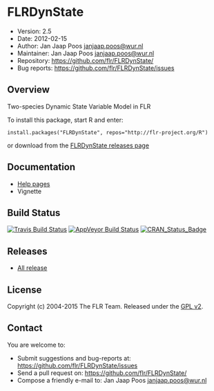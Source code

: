 
# FLRDynState
- Version: 2.5
- Date: 2012-02-15
- Author: Jan Jaap Poos <janjaap.poos@wur.nl>
- Maintainer: Jan Jaap Poos <janjaap.poos@wur.nl>
- Repository: <https://github.com/flr/FLRDynState/>
- Bug reports: <https://github.com/flr/FLRDynState/issues>

## Overview
Two-species Dynamic State Variable Model in FLR

To install this package, start R and enter:

	install.packages("FLRDynState", repos="http://flr-project.org/R")

or download from the [FLRDynState releases page](https://github.com/flr/FLRDynState/releases/latest)

## Documentation
- [Help pages](http://flr-project.org/FLRDynState)
- Vignette

## Build Status
[![Travis Build Status](https://travis-ci.org/flr/FLRDynState.svg?branch=master)](https://travis-ci.org/flr/FLRDynState)
[![AppVeyor Build Status](https://ci.appveyor.com/api/projects/status/github/flr/FLRDynState?branch=master&svg=true)](https://ci.appveyor.com/project/flr/FLRDynState)
[![CRAN_Status_Badge](http://www.r-pkg.org/badges/version/FLRDynState)](https://cran.r-project.org/package=FLRDynState)

## Releases
- [All release](https://github.com/flr/FLRDynState/releases/)

## License
Copyright (c) 2004-2015 The FLR Team. Released under the [GPL v2](http://www.gnu.org/licenses/gpl-2.0.html).

## Contact
You are welcome to:

- Submit suggestions and bug-reports at: <https://github.com/flr/FLRDynState/issues>
- Send a pull request on: <https://github.com/flr/FLRDynState/>
- Compose a friendly e-mail to: Jan Jaap Poos <janjaap.poos@wur.nl>
